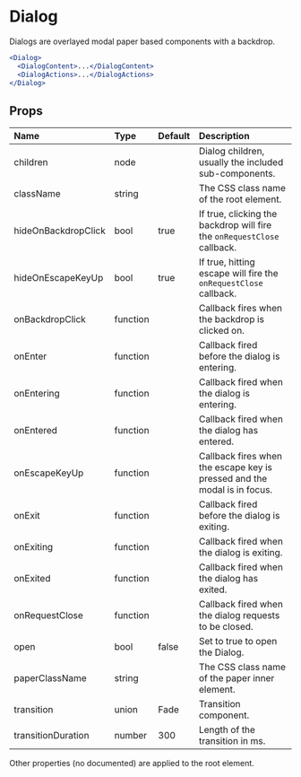 Dialog
======

Dialogs are overlayed modal paper based components with a backdrop.

```jsx
<Dialog>
  <DialogContent>...</DialogContent>
  <DialogActions>...</DialogActions>
</Dialog>
```

Props
-----


| Name | Type | Default | Description |
|:-----|:-----|:-----|:-----|
| children | node |  |  Dialog children, usually the included sub-components. |
| className | string |  |  The CSS class name of the root element. |
| hideOnBackdropClick | bool | true |  If true, clicking the backdrop will fire the `onRequestClose` callback. |
| hideOnEscapeKeyUp | bool | true |  If true, hitting escape will fire the `onRequestClose` callback. |
| onBackdropClick | function |  |  Callback fires when the backdrop is clicked on. |
| onEnter | function |  |  Callback fired before the dialog is entering. |
| onEntering | function |  |  Callback fired when the dialog is entering. |
| onEntered | function |  |  Callback fired when the dialog has entered. |
| onEscapeKeyUp | function |  |  Callback fires when the escape key is pressed and the modal is in focus. |
| onExit | function |  |  Callback fired before the dialog is exiting. |
| onExiting | function |  |  Callback fired when the dialog is exiting. |
| onExited | function |  |  Callback fired when the dialog has exited. |
| onRequestClose | function |  |  Callback fired when the dialog requests to be closed. |
| open | bool | false |  Set to true to open the Dialog. |
| paperClassName | string |  |  The CSS class name of the paper inner element. |
| transition | union | Fade |  Transition component. |
| transitionDuration | number | 300 |  Length of the transition in ms. |

Other properties (no documented) are applied to the root element.
